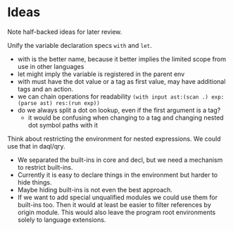 
Ideas
=====

Note half-backed ideas for later review.


Unify the variable declaration specs `with` and `let`.
 * with is the better name, because it better implies the limited scope from use in other languages
 * let might imply the variable is registered in the parent env
 * with must have the dot value or a tag as first value, may have additional tags and an action.
 * we can chain operations for readability `(with input ast:(scan .) exp:(parse ast) res:(run exp))`
 * do we always split a dot on lookup, even if the first argument is a tag?
   * it would be confusing when changing to a tag and changing nested dot symbol paths with it


Think about restricting the environment for nested expressions. We could use that in daql/qry.
 * We separated the built-ins in core and decl, but we need a mechanism to restrict built-ins.
 * Currently it is easy to declare things in the environment but harder to hide things.
 * Maybe hiding built-ins is not even the best approach.
 * If we want to add special unqualified modules we could use them for built-ins too. Then it would
   at least be easier to filter references by origin module. This would also leave the program root
   environments solely to language extensions.


